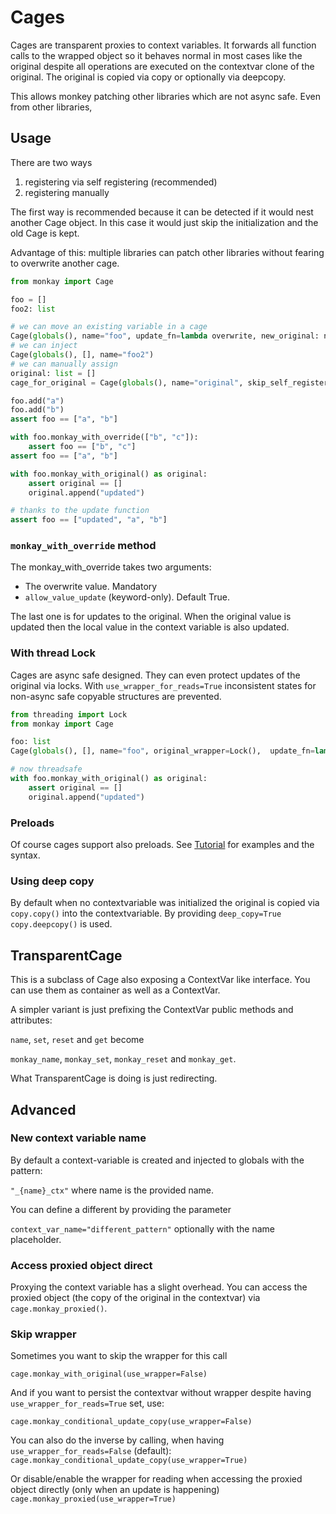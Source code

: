 # Cages

Cages are transparent proxies to context variables. It forwards all function calls to the wrapped object so it behaves
normal in most cases like the original despite all operations are executed on the contextvar clone of the original.
The original is copied via copy or optionally via deepcopy.

This allows monkey patching other libraries which are not async safe. Even from other libraries,

## Usage

There are two ways

1. registering via self registering (recommended)
2. registering manually

The first way is recommended because it can be detected if it would nest another Cage object.
In this case it would just skip the initialization and the old Cage is kept.

Advantage of this: multiple libraries can patch other libraries without fearing to overwrite another cage.

``` python
from monkay import Cage

foo = []
foo2: list

# we can move an existing variable in a cage
Cage(globals(), name="foo", update_fn=lambda overwrite, new_original: new_original+overwrite)
# we can inject
Cage(globals(), [], name="foo2")
# we can manually assign
original: list = []
cage_for_original = Cage(globals(), name="original", skip_self_register=True)

foo.add("a")
foo.add("b")
assert foo == ["a", "b"]

with foo.monkay_with_override(["b", "c"]):
    assert foo == ["b", "c"]
assert foo == ["a", "b"]

with foo.monkay_with_original() as original:
    assert original == []
    original.append("updated")

# thanks to the update function
assert foo == ["updated", "a", "b"]
```
### `monkay_with_override` method

The monkay_with_override takes two arguments:

- The overwrite value. Mandatory
- `allow_value_update` (keyword-only). Default True.

The last one is for updates to the original. When the original value is updated
then the local value in the context variable is also updated.

### With thread Lock

Cages are async safe designed. They can even protect updates of the original via locks.
With `use_wrapper_for_reads=True` inconsistent states for non-async safe copyable structures are prevented.

``` python
from threading import Lock
from monkay import Cage

foo: list
Cage(globals(), [], name="foo", original_wrapper=Lock(),  update_fn=lambda overwrite, new_original: new_original+overwrite)

# now threadsafe
with foo.monkay_with_original() as original:
    assert original == []
    original.append("updated")
```

### Preloads

Of course cages support also preloads. See [Tutorial](./tutorial.md) for examples and the syntax.


### Using deep copy

By default when no contextvariable was initialized the original is copied via `copy.copy()` into the contextvariable.
By providing `deep_copy=True` `copy.deepcopy()` is used.


## TransparentCage

This is a subclass of Cage also exposing a ContextVar like interface. You can use them as container as well as a
ContextVar.

A simpler variant is just prefixing the ContextVar public methods and attributes:

`name`, `set`, `reset` and `get` become

`monkay_name`, `monkay_set`, `monkay_reset` and `monkay_get`.

What TransparentCage is doing is just redirecting.

## Advanced

### New context variable name

By default a context-variable is created and injected to globals with the pattern:

`"_{name}_ctx"` where name is the provided name.

You can define a different by providing the parameter

`context_var_name="different_pattern"` optionally with the name placeholder.

### Access proxied object direct

Proxying the context variable has a slight overhead. You can access the proxied object (the copy of the original in the contextvar)
via `cage.monkay_proxied()`.

### Skip wrapper

Sometimes you want to skip the wrapper for this call

`cage.monkay_with_original(use_wrapper=False)`

And if you want to persist the contextvar without wrapper despite having `use_wrapper_for_reads=True` set, use:

`cage.monkay_conditional_update_copy(use_wrapper=False)`

You can also do the inverse by calling, when having `use_wrapper_for_reads=False` (default):
`cage.monkay_conditional_update_copy(use_wrapper=True)`

Or disable/enable the wrapper for reading when accessing the proxied object directly (only when an update is happening)
`cage.monkay_proxied(use_wrapper=True)`
